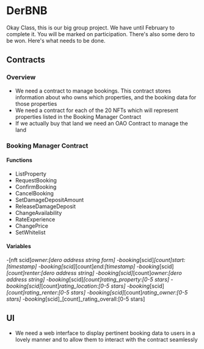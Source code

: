 # DerBNB
Okay Class, this is our big group project. We have until February to complete it. You will be marked on participation. There's also some dero to be won. Here's what needs to be done.

## Contracts
### Overview
- We need a contract to manage bookings. This contract stores information about who owns which properties, and the booking data for those properties
- We need a contract for each of the 20 NFTs which will represent properties listed in the Booking Manager Contract
- If we actually buy that land we need an OAO Contract to manage the land

### Booking Manager Contract
#### Functions
- ListProperty
- RequestBooking
- ConfirmBooking
- CancelBooking
- SetDamageDepositAmount
- ReleaseDamageDeposit
- ChangeAvailability
- RateExperience
- ChangePrice
- SetWhitelist

#### Variables
-[nft scid]_owner:[dero address string form]
-booking_[scid]_[count]_start:[timestamp]
-booking_[scid]_[count]_end:[timestamp]
-booking_[scid]_[count]_renter:[dero address string]
-booking_[scid]_[count]_owner:[dero address string]
-booking_[scid]_[count]_rating_property:[0-5 stars]
-booking_[scid]_[count]_rating_location:[0-5 stars]
-booking_[scid]_[count]_rating_renter:[0-5 stars]
-booking_[scid]_[count]_rating_owner:[0-5 stars]
-booking_[scid]_[count]_rating_overall:[0-5 stars]



## UI
- We need a web interface to display pertinent booking data to users in a lovely manner and to allow them to interact with the contract seamlessly
